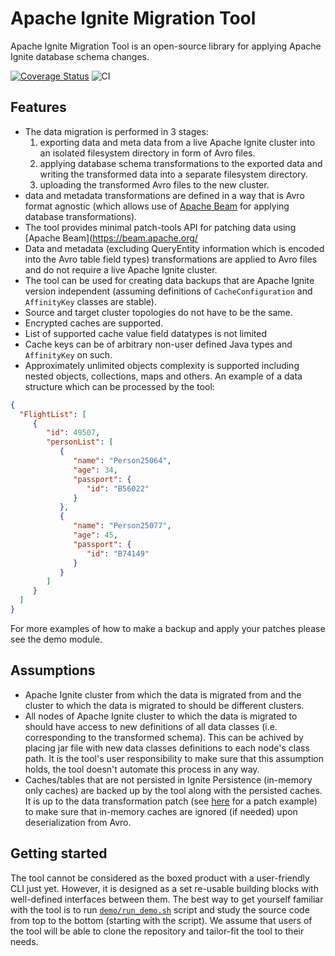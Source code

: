 # Apache Ignite Migration Tool

Apache Ignite Migration Tool is an open-source library for applying Apache Ignite database schema changes.

[![Coverage Status](http://codecov.io/github/Alliedium/ignite-migration-tool/coverage.svg?branch=main)](http://codecov.io/github/Alliedium/ignite-migration-tool?branch=main)
![CI](https://github.com/Alliedium/ignite-migration-tool/actions/workflows/main.yml/badge.svg)

## Features
 - The data migration is performed in 3 stages:
   1. exporting data and meta data from a live Apache Ignite cluster into an isolated filesystem directory in form of Avro files.
   2. applying database schema transformations to the exported data and writing the transformed data into a separate filesystem directory.
   3. uploading the transformed Avro files to the new cluster.
 - data and metadata transformations are defined in a way that is Avro format agnostic (which allows use of [Apache Beam](https://beam.apache.org/) for applying database transformations).
 - The tool provides minimal patch-tools API for patching data using [Apache Beam](https://beam.apache.org/
 - Data and metadata (excluding QueryEntity information which is encoded into the Avro table field types) transformations are applied to Avro files and do not require a live Apache Ignite cluster.
 - The tool can be used for creating data backups that are Apache Ignite version independent (assuming definitions of `CacheConfiguration` and `AffinityKey` classes are stable).
 - Source and target cluster topologies do not have to be the same.
 - Encrypted caches are supported.
 - List of supported cache value field datatypes is not limited
 - Cache keys can be of arbitrary non-user defined Java types and `AffinityKey` on such.
 - Approximately unlimited objects complexity is supported including nested objects, collections, maps and others.
   An example of a data structure which can be processed by the tool:
 ```json
{
   "FlightList": [
      {
         "id": 49507,
         "personList": [
            {
               "name": "Person25064",
               "age": 34,
               "passport": {
                  "id": "B56022"
               }
            },
            {
               "name": "Person25077",
               "age": 45,
               "passport": {
                  "id": "B74149"
               }
            }
         ]
      }
   ]
}
   ```
   For more examples of how to make a backup and apply your patches please see the demo module.


## Assumptions
 - Apache Ignite cluster from which the data is migrated from and the cluster to which the data is migrated to should be different clusters.
 - All nodes of Apache Ignite cluster to which the data is migrated to should have access to new definitions of all data classes (i.e. corresponding to the transformed schema). This can be achived by placing jar file with new data classes definitions to each node's class path. It is the tool's user responsibility to make sure that this assumption holds, the tool doesn't automate this process in any way.
 - Caches/tables that are not persisted in Ignite Persistence (in-memory only caches) are backed up by the tool along with the persisted caches. It is up to the data transformation patch (see [here](https://github.com/Alliedium/ignite-migration-tool/blob/main/products/demo/src/main/java/org/alliedium/ignite/migration/patches/AlterCachesDemoPatch.java) for a patch example) to make sure that in-memory caches are ignored (if needed) upon deserialization from Avro.


## Getting started
The tool cannot be considered as the boxed product with a user-friendly CLI just yet. However, it is designed as a set re-usable building blocks with well-defined interfaces between them. The best way to get yourself familiar with the tool is to run [`demo/run_demo.sh`](https://github.com/Alliedium/ignite-migration-tool/blob/main/products/demo/run_demo.sh) script and study the source code from top to the bottom (starting with the script). We assume that users of the tool will be able to clone the repository and tailor-fit the tool to their needs.
